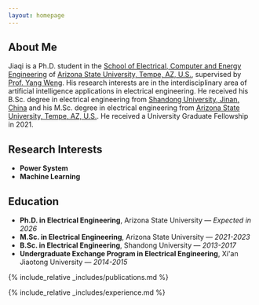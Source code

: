 ```yaml
---
layout: homepage
---
```


## About Me

Jiaqi is a Ph.D. student in the [School of Electrical, Computer and Energy Engineering](https://ecee.engineering.asu.edu/) of [Arizona State University, Tempe, AZ, U.S.](https://www.asu.edu), supervised by [Prof. Yang Weng](https://www.public.asu.edu/~yweng2/).  His research interests are in the interdisciplinary area of artificial intelligence applications in electrical engineering. He received his B.Sc. degree in electrical engineering from [Shandong University, Jinan, China](https://en.sdu.edu.cn/) and his M.Sc. degree in electrical engineering from [Arizona State University, Tempe, AZ, U.S.](https://www.asu.edu). He received a University Graduate Fellowship in 2021. 

## Research Interests

- **Power System**
- **Machine Learning**

## Education

- **Ph.D. in Electrical Engineering**, Arizona State University — *Expected in 2026*
- **M.Sc. in Electrical Engineering**, Arizona State University — *2021-2023*
- **B.Sc. in Electrical Engineering**, Shandong University — *2013-2017*
- **Undergraduate Exchange Program in Electrical Engineering**, Xi'an Jiaotong University — *2014-2015*

{% include_relative _includes/publications.md %}

{% include_relative _includes/experience.md %}
